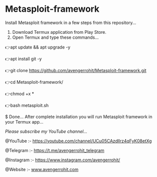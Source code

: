 # Metasploit-framework
Install Metasploit framework in a few steps from this repository...
1. Download Termux application from Play Store.
2. Open Termux and type these commands...

👉apt update && apt upgrade -y

👉apt install git -y

👉git clone https://github.com/avengerrohit/Metasploit-framework.git

👉cd Metasploit-framework/

👉chmod +x *

👉bash metasploit.sh

$ Done... After complete installation you will run Metasploit framework in your Termux app...

*Please subscribe my YouTube channel...*

@YouTube :- https://youtube.com/channel/UCu05CAzdllrz4qFyK08etXg

@Telegram :- https://t.me/avengerrohit_telegram

@Instagram :- https://www.instagram.com/avengerrohit/

@Website :- www.avengerrohit.com
